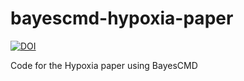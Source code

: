 # bayescmd-hypoxia-paper 

[![DOI](https://zenodo.org/badge/154127636.svg)](https://zenodo.org/badge/latestdoi/154127636)


Code for the Hypoxia paper using BayesCMD
